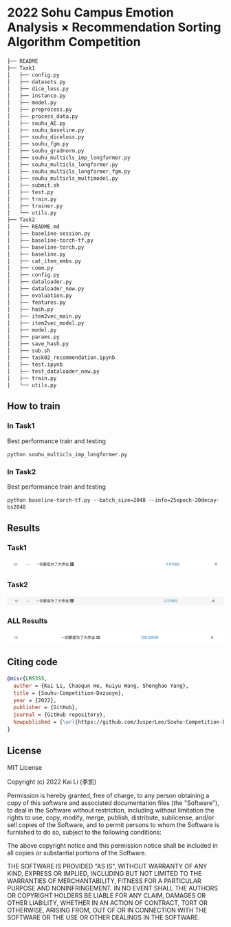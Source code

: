 # 2022 Sohu Campus Emotion Analysis × Recommendation Sorting Algorithm Competition

```
├── README
├── Task1
│   ├── config.py
│   ├── datasets.py
│   ├── dice_loss.py
│   ├── instance.py
│   ├── model.py
│   ├── preprocess.py
│   ├── process_data.py
│   ├── souhu_AE.py
│   ├── souhu_baseline.py
│   ├── souhu_diceloss.py
│   ├── souhu_fgm.py
│   ├── souhu_gradnorm.py
│   ├── souhu_multicls_imp_longformer.py
│   ├── souhu_multicls_longformer.py
│   ├── souhu_multicls_longformer_fgm.py
│   ├── souhu_multicls_multimodel.py
│   ├── submit.sh
│   ├── test.py
│   ├── train.py
│   ├── trainer.py
│   └── utils.py
├── Task2
│   ├── README.md
│   ├── baseline-session.py
│   ├── baseline-torch-tf.py
│   ├── baseline-torch.py
│   ├── baseline.py
│   ├── cat_item_embs.py
│   ├── comm.py
│   ├── config.py
│   ├── dataloader.py
│   ├── dataloader_new.py
│   ├── evaluation.py
│   ├── features.py
│   ├── hash.py
│   ├── item2vec_main.py
│   ├── item2vec_model.py
│   ├── model.py
│   ├── params.py
│   ├── save_hash.py
│   ├── sub.sh
│   ├── task02_recommendation.ipynb
│   ├── test.ipynb
│   ├── test_dataloader_new.py
│   ├── train.py
│   └── utils.py
```

## How to train

### In Task1

Best performance train and testing

```shell
python souhu_multicls_imp_longformer.py
```

### In Task2

Best performance train and testing

```shell
python baseline-torch-tf.py --batch_size=2048 --info=25epoch-20decay-bs2048
```

## Results

### Task1

![Task1 Results](./img/task1_results.png)

### Task2

![Task1 Results](./img/task2_results.png)

### ALL Results

![Task1 Results](./img/all.png)

## Citing code

```bibtex
@misc{LRS3SS,
  author = {Kai Li, Chaoqun He, Kuiyu Wang, Shenghao Yang},
  title = {Souhu-Competition-Dazuoye},
  year = {2022},
  publisher = {GitHub},
  journal = {GitHub repository},
  howpublished = {\url{https://github.com/JusperLee/Souhu-Competition-Dazuoye}},
}
```

## License
MIT License

Copyright (c) 2022 Kai Li (李凯)

Permission is hereby granted, free of charge, to any person obtaining a copy
of this software and associated documentation files (the "Software"), to deal
in the Software without restriction, including without limitation the rights
to use, copy, modify, merge, publish, distribute, sublicense, and/or sell
copies of the Software, and to permit persons to whom the Software is
furnished to do so, subject to the following conditions:

The above copyright notice and this permission notice shall be included in all
copies or substantial portions of the Software.

THE SOFTWARE IS PROVIDED "AS IS", WITHOUT WARRANTY OF ANY KIND, EXPRESS OR
IMPLIED, INCLUDING BUT NOT LIMITED TO THE WARRANTIES OF MERCHANTABILITY,
FITNESS FOR A PARTICULAR PURPOSE AND NONINFRINGEMENT. IN NO EVENT SHALL THE
AUTHORS OR COPYRIGHT HOLDERS BE LIABLE FOR ANY CLAIM, DAMAGES OR OTHER
LIABILITY, WHETHER IN AN ACTION OF CONTRACT, TORT OR OTHERWISE, ARISING FROM,
OUT OF OR IN CONNECTION WITH THE SOFTWARE OR THE USE OR OTHER DEALINGS IN THE
SOFTWARE.
